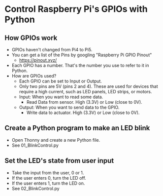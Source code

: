 # Control Raspberry Pi's GPIOs with Python

## How GPIOs work

* GPIOs haven't changed from Pi4 to Pi5.
* You can get a list of the Pins by googling "Raspberry Pi GPIO Pinout"
  * https://pinout.xyz/
* Each GPIO has a number. That's the number you use to refer to it in Python.
* How are GPIOs used?
  * Each GPIO can be set to Input or Output. 
  * Only two pins are 5V (pins 2 and 4). These are used for devices that require a high current, such as LED panels, LED strips, or motors.
  * Input: When you want to read some data.
    * Read Data from sensor. High (3.3V) or Low (close to 0V).  
  * Output: When you want to send data to the GPIO.
    * Write data to actuator. High (3.3V) or Low (close to 0V).

## Create a Python program to make an LED blink

* Open Thonny and create a new Python file.
* See 01_BlinkControl.py

## Set the LED's state from user input

* Take the input from the user, 0 or 1.
* If the user enters 0, turn the LED off.
* If the user enters 1, turn the LED on.
* See 02_BlinkControl.py

